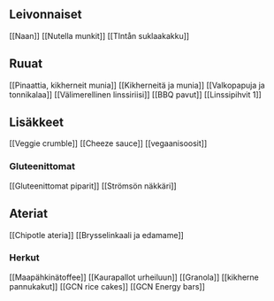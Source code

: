 ## Leivonnaiset
[[Naan]]
[[Nutella munkit]]
[[TIntån suklaakakku]]
## Ruuat
[[Pinaattia, kikherneit munia]]
[[Kikherneitä ja munia]]
[[Valkopapuja ja tonnikalaa]]
[[Välimerellinen linssiriisi]]
[[BBQ pavut]]
[[Linssipihvit 1]]

## Lisäkkeet
[[Veggie crumble]]
[[Cheeze sauce]]
[[vegaanisoosit]]

### Gluteenittomat
[[Gluteenittomat piparit]]
[[Strömsön näkkäri]]

## Ateriat
[[Chipotle ateria]]
[[Brysselinkaali ja edamame]]

### Herkut
[[Maapähkinätoffee]]
[[Kaurapallot urheiluun]]
[[Granola]]
[[kikherne pannukakut]]
[[GCN rice cakes]]
[[GCN Energy bars]]